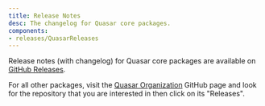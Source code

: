 ```yaml
---
title: Release Notes
desc: The changelog for Quasar core packages.
components:
- releases/QuasarReleases
---
```


Release notes (with changelog) for Quasar core packages are available on [GitHub Releases](https://github.com/quasarframework/quasar/releases).

For all other packages, visit the [Quasar Organization](https://github.com/quasarframework) GitHub page and look for the repository that you are interested in then click on its "Releases".

<quasar-releases />
